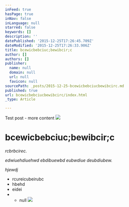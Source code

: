 ```yaml
---
inFeed: true
hasPage: true
inNav: false
inLanguage: null
starred: false
keywords: []
description: ''
datePublished: '2015-12-25T17:26:45.709Z'
dateModified: '2015-12-25T17:26:33.906Z'
title: bcewicbebciuc;bewibcir;c
author: []
authors: []
publisher:
  name: null
  domain: null
  url: null
  favicon: null
sourcePath: _posts/2015-12-25-bcewicbebciucbewibcirc.md
published: true
url: bcewicbebciucbewibcirc/index.html
_type: Article

---
```

Test post - more content
![](https://the-grid-user-content.s3-us-west-2.amazonaws.com/dee553ea-c16a-48fc-8543-426e0d40a106.jpg)

# bcewicbebciuc;bewibcir;c

_rcbrbcirec._

_edwiuehdiuehwd ebdibuewbd eubwdiue deubdiubew._

_hjewdj_

* rcureicubeirubc
* hbehd
* eidei
* * null
![](https://the-grid-user-content.s3-us-west-2.amazonaws.com/f6f0af28-f40f-497c-9d70-337478568b9b.jpg)
